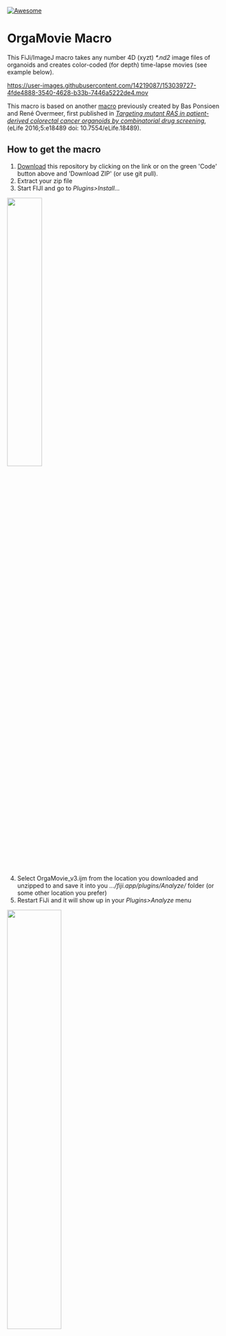 [![Awesome](https://cdn.rawgit.com/sindresorhus/awesome/d7305f38d29fed78fa85652e3a63e154dd8e8829/media/badge.svg)](https://github.com/sindresorhus/awesome)

# OrgaMovie Macro

This FiJi/ImageJ macro takes any number 4D (xyzt) _\*.nd2_ image files of organoids and creates color-coded (for depth) time-lapse movies (see example below).  

https://user-images.githubusercontent.com/14219087/153039727-4fde4888-3540-4628-b33b-7446a5222de4.mov  

This macro is based on another [macro](https://github.com/DaniBodor/OrgaMovie) previously created by Bas Ponsioen and René Overmeer, first published in _[Targeting mutant RAS in patient-derived colorectal cancer organoids by combinatorial drug screening](https://elifesciences.org/articles/18489)_, (eLife 2016;5:e18489 doi: 10.7554/eLife.18489).


## How to get the macro
1) [Download](https://github.com/DaniBodor/OrgaMovie_v3/archive/refs/heads/main.zip) this repository by clicking on the link or on the green 'Code' button above and 'Download ZIP' (or use git pull).
2) Extract your zip file
3) Start FIJI and go to _Plugins>Install..._
<img src="https://user-images.githubusercontent.com/14219087/153043733-e1f90753-01e7-4e4d-b06d-753f97aff7df.png" width=40%>

4) Select OrgaMovie_v3.ijm from the location you downloaded and unzipped to and save it into you _.../fiji.app/plugins/Analyze/_ folder (or some other location you prefer)  
5) Restart FiJi and it will show up in your _Plugins>Analyze_ menu

<img src="https://user-images.githubusercontent.com/14219087/153043552-0d984d64-351b-4f12-bb03-4bdc5b87dfa5.png" width=50%>


## Running OrgaMovie_v3
1) Put all the raw data you want to process into a folder (images can be any size and any format that FiJi can handle)
2) Select _OrgaMovie_v3_ from wherever you installed it (or [create a shortcut](https://imagej.net/learn/keyboard-shortcuts))
3) Choose your settings (see below for explanation), hit OK
4) Choose your data input folder, hit OK
5) Your movies (and a log file) will now be saved into a subfolder called _/_OrgaMovies/_
6) If the macro finished running without errors, the last line in the log window should read "Run finished without crashing."


## OrgaMovie Settings
<img align="right" src="https://user-images.githubusercontent.com/14219087/153049632-3072f0de-d0ee-455d-98e5-f76747955bef.png" width=30%>

### Input settings
- Input filetype: write the extension of the filetype you want to use (so that all files i the input folder with a different extension are ignored).
- Input channel: set the channel to use in terms of channel order (so N<sup>th</sup> channel).
    - Can be ignored if single-channel (i.e. single-color) data is used.
    - Because false colors are used to signify depth, it is unclear how to implement multi-channel depth in this macro. Talk to me if you are interested in this to see if we can figure something out.
- Time interval: set the interval (in minutes) between consecutive frames. This is used in the time-stamp of the movie.
- Z-step: set the axial step size (in microns). This is used for the color-bar legend.

### Movie settings
- Frame rate: The frame rate of the output movie (for _\*.avi_). Set how many seconds each frame stays in view when playing the movie.
- Apply drift correction: Untick this if you do not want to correct for drift (or jitter) of your movies.
- Depth coding: select look up table (LUT) for depth coding.
- Projection LUT: select look up table (LUT) for the max projection.
- Pixel saturation: sets % of saturated pixels in output. Larger number means more saturation but also brighter images (and vice versa).
- Min intensity method: select threshold method to detect the background intensity.
- Min intensity factor: multiplication factor for background intensity. Larger number will cut off more dim signals but also generate brighter images.
- Detect crop region: select threshold method to detect the region with relevant signal.
- Crop boundary: choose how much larger the crop region should be compared to the automatically detected (this number will be added in each direction).
- Scalebar target width: select the ideal width of the scale bar in proportion to the image width. The true width of the scale bar will depend on a round number of microns that gives a scale bar of similar width to this target.

### Output settings
- Output format: Choose whether output videos should be in between _\*.avi_ or _\*.tif_ or both.
    - TIFs are easier to use for downstream analysis in ImageJ but require significantly more diskspace than AVIs (~25-50x larger files).
- Save intermediates: if this is checked, then the depth and max projections are also saved as separate \*.tifs without any legend, etc

### ImageJ settings
- Available RAM: set to 0 to automatically detect. If you notice that the macro regularly crashes due to limited RAM (you will get an error message stating this), then you can set a limit here. The log file will state what the previous limit was and you can test some lower number than that.
- Print progress duration: if checked, the log file will keep track of which process of the macro takes how long.

